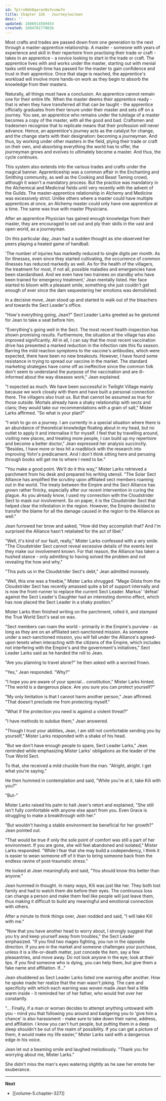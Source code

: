 ```yaml
---
id: fplrx0mh8qaran0x3vvmw7n
title: Chapter 326 - Journey(wo)man
desc: ''
updated: 1686914569454
created: 1684701778026
---
```


Most crafts and trades are passed down from one generation to the next through a master-apprentice relationship. A master - someone with years of experience and skill in their repertoire from practising their trade or craft - takes in an apprentice - a novice looking to start in the trade or craft. The apprentice lives with and works under the master, starting out with menial tasks until enough time has passed for the master to gain confidence and trust in their apprentice. Once that stage is reached, the apprentice's workload will involve more hands-on work as they begin to absorb the knowledge from their masters.

Naturally, all things must have a conclusion. An apprentice cannot remain one for their entire life. When the master deems their apprentice ready - that is when they have transferred all that can be taught - the apprentice officially graduates from their tenure under their master and sets off on a journey. You see, an apprentice who remains under the tutelage of a master becomes a copy of the master, with all the good and bad. Craftsmen and tradesmen recognise that to replicate means that their profession will never advance. Hence, an apprentice's journey acts as the catalyst for change, and the change starts with their designation: becoming a journeyman. And thus, by working under other masters in the field, plying their trade or craft on their own, and absorbing everything the world has to offer, the journeyman grows and evolves to ultimately become a master. And thus, the cycle continues.

This system also extends into the various trades and crafts under the magical banner. Apprenticeship was a common affair in the Enchanting and Smithing community, as well as the Cooking and Beast Taming crowd, although it wasn't a mandatory process. But the practice was mandatory in the Alchemical and Medicinal fields until very recently with the advent of the Guilds. The master-apprentice relationship in Alchemy and Medicine was excessively strict. Unlike others where a master could have multiple apprentices at once, an Alchemy master could only have one apprentice at a time. The same was true with master Physicians.

After an apprentice Physician has gained enough knowledge from their master, they are encouraged to set out and ply their skills in the vast and open world, as a journeyman.

On this particular day, Jean had a sudden thought as she observed her peers playing a heated game of handball.

'The number of injuries has markedly reduced to single digits per month. As for illnesses, even since they started cultivating, the occurrence of common illnesses has reduced markedly as well. As for the health of the villagers, the treatment for most, if not all, possible maladies and emergencies have been standardised. And we even have two trainees on standby who have been trained for emergency treatment,' Jean mentally listed. Her face started to bloom with a pleasant smile, something she just couldn't get enough of ever since the dam sequestering her emotions was demolished.

In a decisive move, Jean stood up and started to walk out of the bleachers and towards the Sect Leader's office.

"How's everything going, Jean?" Sect Leader Larks greeted as he gestured for Jean to take a seat before him.

"Everything's going well in the Sect. The most recent health inspection has shown promising results. Furthermore, the situation at the village has also improved significantly. All in all, I can say that the most recent vaccination drive has presented a marked reduction in the infection rate this flu season. Barring the mild reaction symptoms to the vaccine's antibodies, which were expected, there have been no new breakouts. However, I have found some resistance in trying to spread our vaccine in the market. The standard marketing strategies have come off as ineffective since the common folk don't seem to understand the purpose of the vaccination and are ill-informed about the way diseases work," Jean explained.

"I expected as much. We have been successful in Twilight Village mainly because we work closely with them and have built a personal connection there. The villagers also trust us. But that cannot be assumed as true for those outside. Mortals already have a shaky relationship with sects and clans; they would take our recommendations with a grain of salt," Mister Larks affirmed. "So what is your plan?"

"I wish to go on a journey. I am currently in a special situation where there is an abundance of theoretical knowledge floating about in my head, but no outlet to apply it and internalise it for myself. I feel that by travelling around, visiting new places, and treating more people, I can build up my repertoire and become a better doctor," Jean expressed her analysis succinctly. "Besides, I have more or less hit a roadblock with the research into improving Yohn's predicament. And I don't think sitting here and perusing through books will get me to where I need to be."

"You make a good point. We'll do it this way," Mister Larks retrieved a parchment from his desk and prepared his writing utensil. "The Solar Sect Alliance has amplified the scrutiny upon affiliated sect members roaming out in the world. The treaty between the Empire and the Sect Alliance has grown rather finicky, especially after our recent intervention in curing the plague. As you already know, I used my connection with the Cloudstrider Sect to mask our involvement. So on paper, it is the Cloudstrider Sect that helped clear the infestation in the region. However, the Empire decided to transfer the blame for all the damage caused in the region to the Alliance as well."

Jean furrowed her brow and asked, "How did they accomplish that? And I'm surprised the Alliance hasn't retaliated for the act of libel."

"Well, it's kind of our fault, really," Mister Larks confessed with a wry smile. "The Cloudstrider Sect cannot reveal excessive details of the events lest they make our involvement known. For that reason, the Alliance has taken a hushed stance - only admitting to having solved the problem and not revealing the how and why."

"This puts us in the Cloudstrider Sect's debt," Jean admitted morosely.

"Well, this one was a freebie," Mister Larks shrugged. "Mage Glista from the Cloudstrider Sect has recently amassed quite a bit of support internally and is now the front-runner to replace the current Sect Leader. Markus' 'defeat' against the Sect Leader's Daughter had an interesting domino effect, which has now placed the Sect Leader in a shaky position."

Mister Larks then finished writing on the parchment, rolled it, and stamped the True World Sect's seal on wax.

"Sect members can roam the world - primarily in the Empire's purview - as long as they are on an affiliated sect-sanctioned mission. As someone under a sect-sanctioned mission, you will fall under the Alliance's agreed-upon tenets when interacting with the citizens of the Empire, which includes not interfering with the Empire's and the government's initiatives," Sect Leader Larks said as he handed the roll to Jean.

"Are you planning to travel alone?" he then asked with a worried frown.

"Yes," Jean responded. "Why?"

"I hope you are aware of your special... constitution," Mister Larks hinted. "The world is a dangerous place. Are you sure you can protect yourself?"

"My only limitation is that I cannot harm another person," Jean affirmed. "That doesn't preclude me from protecting myself."

"What if the protection you need is against a violent threat?"

"I have methods to subdue them," Jean answered.

"Though I trust your abilities, Jean, I am still not comfortable sending you by yourself," Mister Larks responded with a shake of his head.

"But we don't have enough people to spare, Sect Leader Larks," Jean reminded while emphasizing Mister Larks' obligations as the leader of the True World Sect.

To that, she received a mild chuckle from the man. "Alright, alright. I get what you're saying."

He then hummed in contemplation and said, "While you're at it, take Kili with you?"

"But-"

Mister Larks raised his palm to halt Jean's retort and explained, "She still isn't fully comfortable with anyone else apart from you. Even Grace is struggling to make a breakthrough with her."

"But wouldn't having a stable environment be beneficial for her growth?" Jean pointed out.

"That would be true if only the sole point of comfort was still a part of her environment. If you are gone, she will feel abandoned and isolated," Mister Larks responded. "While I fear that she may build a codependency, I think it is easier to wean someone off of it than to bring someone back from the endless ravine of post-traumatic stress."

He looked at Jean meaningfully and said, "You should know this better than anyone."

Jean hummed in thought. In many ways, Kili was just like her. They both lost family and had to watch them die before their eyes. The continuous loss can change a person and make them feel like people will just leave them, thus making it difficult to build any meaningful and emotional connection with others.

After a minute to think things over, Jean nodded and said, "I will take Kili with me."

"Now that you have another head to worry about, I strongly suggest that you try and keep yourself away from troubles," the Sect Leader emphasized. "If you find two mages fighting, you run in the opposite direction. If you are in the market and someone challenges your purchase, unless it is a life-or-death matter, just concede the item, say a few pleasantries, and move away. Do not look anyone in the eye; look at their lips. If you find someone who is dying, you can help them, but give them a fake name and affiliation. If..."

Jean shuddered as Sect Leader Larks listed one warning after another. How he spoke made her realize that the man wasn't joking. The care and specificity with which each warning was woven made Jean feel a little warm inside - it reminded her of her father, who would fret over her constantly.

"... Finally, if a man or woman decides to attempt anything untoward with you - mind you that following you around and badgering you to 'give him a chance' is also harassment - make sure to take down their name, address, and affiliation. I know you can't hurt people, but putting them in a deep sleep shouldn't be out of the realm of possibility. If you can get a picture of them, it would make my life easier," Mister Larks said with a dangerous edge in his voice.

Jean let out a beaming smile and laughed melodiously. "Thank you for worrying about me, Mister Larks."

She didn't miss the man's eyes watering slightly as he saw her emote her exuberance.

____

**Next**
* [[volume-5.chapter-327]]